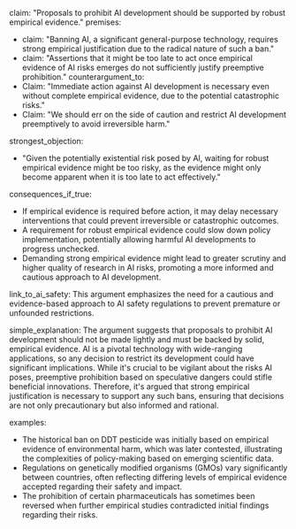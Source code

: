 claim: "Proposals to prohibit AI development should be supported by robust empirical evidence."
premises:
  - claim: "Banning AI, a significant general-purpose technology, requires strong empirical justification due to the radical nature of such a ban."
  - claim: "Assertions that it might be too late to act once empirical evidence of AI risks emerges do not sufficiently justify preemptive prohibition."
counterargument_to:
  - Claim: "Immediate action against AI development is necessary even without complete empirical evidence, due to the potential catastrophic risks."
  - Claim: "We should err on the side of caution and restrict AI development preemptively to avoid irreversible harm."

strongest_objection:
  - "Given the potentially existential risk posed by AI, waiting for robust empirical evidence might be too risky, as the evidence might only become apparent when it is too late to act effectively."

consequences_if_true:
  - If empirical evidence is required before action, it may delay necessary interventions that could prevent irreversible or catastrophic outcomes.
  - A requirement for robust empirical evidence could slow down policy implementation, potentially allowing harmful AI developments to progress unchecked.
  - Demanding strong empirical evidence might lead to greater scrutiny and higher quality of research in AI risks, promoting a more informed and cautious approach to AI development.

link_to_ai_safety: This argument emphasizes the need for a cautious and evidence-based approach to AI safety regulations to prevent premature or unfounded restrictions.

simple_explanation:
  The argument suggests that proposals to prohibit AI development should not be made lightly and must be backed by solid, empirical evidence. AI is a pivotal technology with wide-ranging applications, so any decision to restrict its development could have significant implications. While it's crucial to be vigilant about the risks AI poses, preemptive prohibition based on speculative dangers could stifle beneficial innovations. Therefore, it's argued that strong empirical justification is necessary to support any such bans, ensuring that decisions are not only precautionary but also informed and rational.

examples:
  - The historical ban on DDT pesticide was initially based on empirical evidence of environmental harm, which was later contested, illustrating the complexities of policy-making based on emerging scientific data.
  - Regulations on genetically modified organisms (GMOs) vary significantly between countries, often reflecting differing levels of empirical evidence accepted regarding their safety and impact.
  - The prohibition of certain pharmaceuticals has sometimes been reversed when further empirical studies contradicted initial findings regarding their risks.